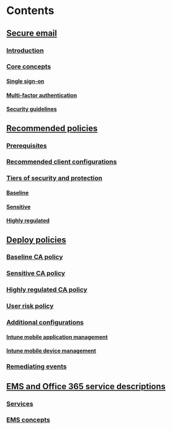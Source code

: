 # Contents
## [Secure email](./email-introduction.md)
### [Introduction](./email-introduction.md#introduction)
### [Core concepts](./email-introduction.md#core-concepts)
#### [Single sign-on](./email-introduction.md#single-sign-on-authentication)
#### [Multi-factor authentication](./email-introduction.md#multi-factor-authentication)
#### [Security guidelines](./email-introduction.md#security-guidelines)
## [Recommended policies](./email-recommended-policies.md)
### [Prerequisites](./email-recommended-policies.md#prerequisites)
### [Recommended client configurations](./email-recommended-policies.md#recommended-client-configuration-for-sso-and-conditional-access)
### [Tiers of security and protection](./email-recommended-policies.md#tiers-of-security-and-protection)
#### [Baseline](./email-recommended-policies.md#baseline)
#### [Sensitive](./email-recommended-policies.md#sensitive)
#### [Highly regulated](./email-recommended-policies.md#highly-regulated)
## [Deploy policies](./email-deploy-recommended-policies.md)
### [Baseline CA policy](./email-deploy-recommended-policies.md#baseline-ca-policy)
### [Sensitive CA policy](./email-deploy-recommended-policies.md#sensitive-ca-policy)
### [Highly regulated CA policy](./email-deploy-recommended-policies.md#highly-regulated-ca-policy)
### [User risk policy](./email-deploy-recommended-policies.md#user-risk-policy)
### [Additional configurations](./email-deploy-recommended-policies.md#additional-configurations)
#### [Intune mobile application management](./email-deploy-recommended-policies.md#intune-mobile-application-management)
#### [Intune mobile device management](./email-deploy-recommended-policies.md#intune-mobile-device-management)
### [Remediating events](./email-deploy-recommended-policies.md#remediating-events-that-have-results-in-medium-or-high-risk-access)
## [EMS and Office 365 service descriptions](email-ems-office365-service-descriptions.md)
### [Services](email-ems-office365-service-descriptions.md#services)
### [EMS concepts](email-ems-office365-service-descriptions.md#ems-services)


